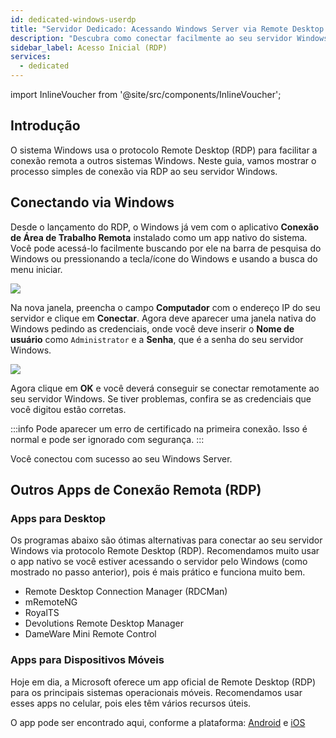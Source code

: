 ```yaml
---
id: dedicated-windows-userdp
title: "Servidor Dedicado: Acessando Windows Server via Remote Desktop (RDP)"
description: "Descubra como conectar facilmente ao seu servidor Windows remotamente usando RDP e acessá-lo com segurança de vários dispositivos → Saiba mais agora"
sidebar_label: Acesso Inicial (RDP)
services:
  - dedicated
---
```


import InlineVoucher from '@site/src/components/InlineVoucher';

## Introdução

O sistema Windows usa o protocolo Remote Desktop (RDP) para facilitar a conexão remota a outros sistemas Windows. Neste guia, vamos mostrar o processo simples de conexão via RDP ao seu servidor Windows.

<InlineVoucher />

## Conectando via Windows

Desde o lançamento do RDP, o Windows já vem com o aplicativo **Conexão de Área de Trabalho Remota** instalado como um app nativo do sistema. Você pode acessá-lo facilmente buscando por ele na barra de pesquisa do Windows ou pressionando a tecla/ícone do Windows e usando a busca do menu iniciar.

![](https://screensaver01.zap-hosting.com/index.php/s/TRfpNC3rACZ3KGB/preview)

Na nova janela, preencha o campo **Computador** com o endereço IP do seu servidor e clique em **Conectar**. Agora deve aparecer uma janela nativa do Windows pedindo as credenciais, onde você deve inserir o **Nome de usuário** como `Administrator` e a **Senha**, que é a senha do seu servidor Windows.

![](https://screensaver01.zap-hosting.com/index.php/s/GCRs6KbGHz27HBS/preview)

Agora clique em **OK** e você deverá conseguir se conectar remotamente ao seu servidor Windows. Se tiver problemas, confira se as credenciais que você digitou estão corretas.

:::info
Pode aparecer um erro de certificado na primeira conexão. Isso é normal e pode ser ignorado com segurança.
:::

Você conectou com sucesso ao seu Windows Server.

## Outros Apps de Conexão Remota (RDP)

### Apps para Desktop

Os programas abaixo são ótimas alternativas para conectar ao seu servidor Windows via protocolo Remote Desktop (RDP). Recomendamos muito usar o app nativo se você estiver acessando o servidor pelo Windows (como mostrado no passo anterior), pois é mais prático e funciona muito bem.

- Remote Desktop Connection Manager (RDCMan)
- mRemoteNG
- RoyalTS
- Devolutions Remote Desktop Manager
- DameWare Mini Remote Control

### Apps para Dispositivos Móveis

Hoje em dia, a Microsoft oferece um app oficial de Remote Desktop (RDP) para os principais sistemas operacionais móveis. Recomendamos usar esses apps no celular, pois eles têm vários recursos úteis.

O app pode ser encontrado aqui, conforme a plataforma: [Android](https://play.google.com/store/apps/details?id=com.microsoft.rdc.androidx&hl=en) e [iOS](https://apps.apple.com/us/app/remote-desktop-mobile/id714464092)

<InlineVoucher />